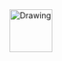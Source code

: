 <img src="https://www.codesail.io/assets/logo-3f332da93aa10ae55f53d3098586def01c2219d425dbe57591a2312c13476eeb.png" alt="Drawing" style="width: 75px;"/>
